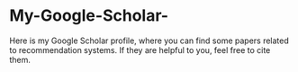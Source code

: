 # My-Google-Scholar-
Here is my Google Scholar profile, where you can find some papers related to recommendation systems. If they are helpful to you, feel free to cite them.
